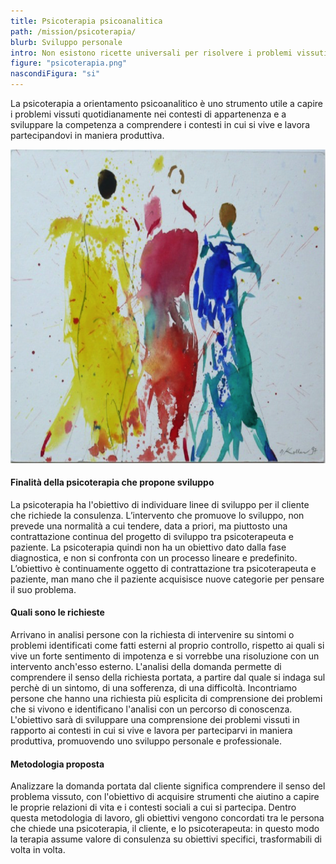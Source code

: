 ```yaml
---
title: Psicoterapia psicoanalitica
path: /mission/psicoterapia/
blurb: Sviluppo personale 
intro: Non esistono ricette universali per risolvere i problemi vissuti, ma percorsi di senso che vale la pena attraversare. 
figure: "psicoterapia.png"
nascondiFigura: "si"
---
```

La psicoterapia a orientamento psicoanalitico è uno strumento utile a capire i problemi vissuti quotidianamente nei contesti di appartenenza e a sviluppare la competenza a comprendere i contesti in cui si vive e lavora partecipandovi in maniera produttiva.

![alt text](psicoterapia1.png)
#### Finalità della psicoterapia che propone sviluppo
La psicoterapia ha l'obiettivo di individuare linee di sviluppo per il cliente che richiede la consulenza.
L’intervento che promuove lo sviluppo, non prevede una normalità a cui tendere, data a priori, ma piuttosto una contrattazione continua del progetto di sviluppo tra psicoterapeuta e paziente.
La psicoterapia quindi non ha un obiettivo dato dalla fase diagnostica, e non si confronta con un processo lineare e predefinito.
L’obiettivo è continuamente oggetto di contrattazione tra psicoterapeuta e paziente, man mano che il paziente acquisisce nuove categorie per pensare il suo problema.
#### Quali sono le richieste
Arrivano in analisi persone con la richiesta di intervenire su sintomi o problemi identificati come fatti esterni al proprio controllo, rispetto ai quali si vive un forte sentimento di impotenza e si vorrebbe una risoluzione con un intervento anch'esso esterno.
L'analisi della domanda permette di comprendere il senso della richiesta portata, a partire dal quale si indaga sul perchè di un sintomo, di una sofferenza, di una difficoltà.
Incontriamo persone che hanno una richiesta più esplicita di comprensione dei problemi che si vivono e  identificano l'analisi con un percorso di conoscenza.  L'obiettivo sarà di sviluppare una comprensione dei problemi vissuti in rapporto ai contesti in cui si vive e lavora per parteciparvi in maniera produttiva, promuovendo uno sviluppo personale e professionale.
#### Metodologia proposta
Analizzare la domanda portata dal cliente significa comprendere il senso del problema vissuto, con l'obiettivo di acquisire strumenti che aiutino a capire le proprie relazioni di vita e i contesti sociali a cui si partecipa.
Dentro questa metodologia di lavoro, gli obiettivi vengono concordati tra le persona che chiede una psicoterapia, il cliente, e lo psicoterapeuta: in questo modo la terapia assume valore di consulenza su obiettivi specifici, trasformabili di volta in volta.



